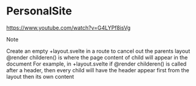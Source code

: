 # PersonalSite

https://www.youtube.com/watch?v=G4LYPf8isVg

> [!Note]
> Create an empty +layout.svelte in a route to cancel out the parents layout
> @render childeren() is where the page content of child will appear in the document
> For example, in +layout.svelte if @render childeren() is called after a header, then every child will have the header appear first from the layout then its own content